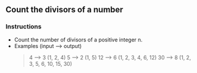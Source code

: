 ## Count the divisors of a number
### Instructions
* Count the number of divisors of a positive integer n.
* Examples (input --> output)
    > 4 --> 3 (1, 2, 4)
5 --> 2 (1, 5)
12 --> 6 (1, 2, 3, 4, 6, 12)
30 --> 8 (1, 2, 3, 5, 6, 10, 15, 30)